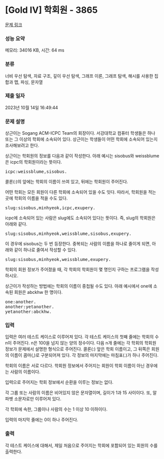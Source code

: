 # [Gold IV] 학회원 - 3865 

[문제 링크](https://www.acmicpc.net/problem/3865) 

### 성능 요약

메모리: 34016 KB, 시간: 64 ms

### 분류

너비 우선 탐색, 자료 구조, 깊이 우선 탐색, 그래프 이론, 그래프 탐색, 해시를 사용한 집합과 맵, 파싱, 문자열

### 제출 일자

2023년 10월 14일 16:49:44

### 문제 설명

<p>상근이는 Sogang ACM-ICPC Team의 회장이다. 서강대학교 컴퓨터 학생들은 하나 또는 그 이상의 학회에 소속되어 있다. 상근이는 학생들이 어떤 학회에 소속되어 있는지 조사해보려고 한다.</p>

<p>상근이는 학회원의 정보를 다음과 같이 작성한다. 아래 예시는 sisobus와 weissblume은 icpc의 학회원이라는 뜻이다.</p>

<pre>icpc:weissblume,sisobus.</pre>

<p>콜론(:)의 앞에는 학회의 이름이 쓰여 있고, 뒤에는 학회원이 주어진다.</p>

<p>어떤 학회는 모든 회원이 다른 학회에 소속되어 있을 수도 잇다. 따라서, 학회원을 적는 곳에 학회의 이름을 적을 수도 있다.</p>

<pre>slug:sisobus,minhyeok,icpc,exupery.</pre>

<p>icpc에 소속되어 있는 사람은 slug에도 소속되어 있다는 뜻이다. 즉, slug의 학회원은 아래와 같다.</p>

<pre>slug:sisobus,minhyeok,weissblume,sisobus,exupery.</pre>

<p>이 경우에 sisobus는 두 번 등장한다. 중복되는 사람의 이름을 하나로 줄이게 되면, 아래와 같이 하나로 줄여서 작성할 수 있다.</p>

<pre>slug:sisobus,minhyeok,weissblume,exupery.</pre>

<p>학회의 회원 정보가 주어졌을 때, 각 학회의 학회원이 몇 명인지 구하는 프로그램을 작성하시오.</p>

<p>상근이가 작성하는 방법에는 학회의 이름이 중첩될 수도 있다. 아래 예시에서 one에 소속된 회원은 abckhw 한 명이다.</p>

<pre>one:another.
another:yetanother.
yetanother:abckhw.</pre>

### 입력 

 <p>입력은 여러 테스트 케이스로 이루어져 있다. 각 테스트 케이스의 첫째 줄에는 학회의 수 n이 주어진다. n은 100을 넘지 않는 양의 정수이다. 다음 n개 줄에는 각 학회의 학회원 정보가 문제에서 설명한 형식으로 주어진다. 콜론(:) 앞은 학회 이름이고, 그 뒤쪽은 회원의 이름이 콤마(,)로 구분되어져 있다. 각 정보의 마지막에는 마침표(.)가 하나 주어진다.</p>

<p>학회의 이름은 서로 다르다. 학회원 정보에서 주어지는 회원이 학회 이름이 아닌 경우에는 사람의 이름이다.</p>

<p>입력으로 주어지는 학회 정보에서 순환을 이루는 정보는 없다.</p>

<p>각 그룹 또는 사람의 이름은 비어있지 않은 문자열이며, 길이가 1과 15 사이이다. 또, 알파벳 소문자로만 이루어져 있다.</p>

<p>각 학회에 속한, 그룹이나 사람의 수는 1 이상 10 이하이다.</p>

<p>입력의 마지막 줄에는 0이 하나 주어진다.</p>

### 출력 

 <p>각 테스트 케이스에 대해서, 제일 처음으로 주어지는 학회에 포함되어 있는 회원의 수를 출력한다.</p>

